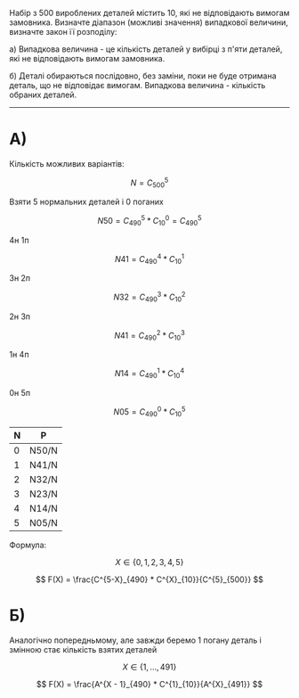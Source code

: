 Набір з 500 вироблених деталей містить 10, які не відповідають вимогам
замовника. Визначте діапазон (можливі значення) випадкової величини,
визначте закон її розподілу:

  а) Випадкова величина - це кількість деталей у вибірці з п'яти деталей, які
  не відповідають вимогам замовника.

  б) Деталі обираються послідовно, без заміни, поки не буде отримана
  деталь, що не відповідає вимогам. Випадкова величина - кількість обраних
  деталей.

---

# A)

Кількість можливих варіантів:

$$ N = C^5_{500} $$

Взяти 5 нормальних деталей і 0 поганих

$$ N50 = C^5_{490} * C^0_{10} = C^5_{490} $$

4н 1п

$$ N41 = C^4_{490} * C^1_{10} $$

3н 2п 

$$ N32 = C^3_{490} * C^2_{10} $$

2н 3п

$$ N41 = C^2_{490} * C^3_{10} $$

1н 4п

$$ N14 = C^1_{490} * C^4_{10} $$

0н 5п

$$ N05 = C^0_{490} * C^5_{10} $$

|N|P|
|-|-|
|0|N50/N|
|1|N41/N|
|2|N32/N|
|3|N23/N|
|4|N14/N|
|5|N05/N|

Формула:

$$ X \in \{ 0, 1, 2, 3, 4, 5 \} $$

$$ F(X) =  \frac{C^{5-X}_{490} * C^{X}_{10}}{C^{5}_{500}} $$


# Б)

Аналогічно попередньмому, але завжди беремо 1 погану деталь і змінною стає кількість взятих деталей

$$ X \in \{ 1, ... , 491 \} $$

$$ F(X) =  \frac{A^{X - 1}_{490} * C^{1}_{10}}{A^{X}_{491}} $$



